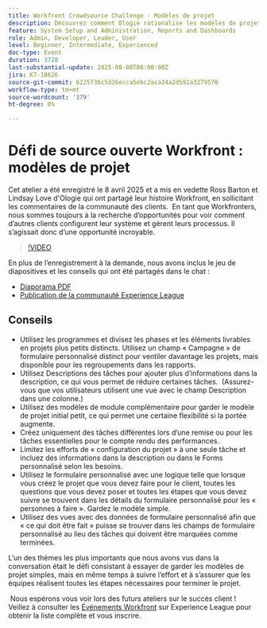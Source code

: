 ```yaml
---
title: Workfront Crowdsource Challenge - Modèles de projet
description: Découvrez comment Ologie rationalise les modèles de projet Adobe Workfront avec des conseils pratiques pour simplifier la configuration, améliorer les rapports et maintenir la flexibilité des processus.
feature: System Setup and Administration, Reports and Dashboards
role: Admin, Developer, Leader, User
level: Beginner, Intermediate, Experienced
doc-type: Event
duration: 3728
last-substantial-update: 2025-08-08T00:00:00Z
jira: KT-18626
source-git-commit: 6225f36c5d26ecca5ebc2aca24a2d592a3279570
workflow-type: tm+mt
source-wordcount: '379'
ht-degree: 0%

---
```



# Défi de source ouverte Workfront : modèles de projet

Cet atelier a été enregistré le 8 avril 2025 et a mis en vedette Ross Barton et Lindsay Love d&#39;Ologie qui ont partagé leur histoire Workfront, en sollicitant les commentaires de la communauté des clients.  En tant que Workfronters, nous sommes toujours à la recherche d’opportunités pour voir comment d’autres clients configurent leur système et gèrent leurs processus. Il s’agissait donc d’une opportunité incroyable.

>[!VIDEO](https://video.tv.adobe.com/v/3469962/?learn=on&enablevpops)

En plus de l’enregistrement à la demande, nous avons inclus le jeu de diapositives et les conseils qui ont été partagés dans le chat :  

* [Diaporama PDF](https://workfront-experience.s3.us-west-2.amazonaws.com/Training/Guides/Customer+Success+at+Scale/040825+-+Crowdsource+Challenge+with+Project+Templates.pdf)
* [Publication de la communauté Experience League](https://experienceleaguecommunities.adobe.com/t5/workfront-discussions/event-follow-up-workfront-crowdsource-challenge-project/td-p/747512)

## Conseils

* Utilisez les programmes et divisez les phases et les éléments livrables en projets plus petits distincts. Utilisez un champ « Campagne » de formulaire personnalisé distinct pour ventiler davantage les projets, mais disponible pour les regroupements dans les rapports. 
* Utilisez Descriptions des tâches pour ajouter plus d’informations dans la description, ce qui vous permet de réduire certaines tâches.  (Assurez-vous que vos utilisateurs utilisent une vue avec le champ Description dans une colonne.) 
* Utilisez des modèles de module complémentaire pour garder le modèle de projet initial petit, ce qui permet une certaine flexibilité si la portée augmente. 
* Créez uniquement des tâches différentes lors d’une remise ou pour les tâches essentielles pour le compte rendu des performances. 
* Limitez les efforts de « configuration du projet » à une seule tâche et incluez des informations dans la description ou dans le Forms personnalisé selon les besoins. 
* Utilisez le formulaire personnalisé avec une logique telle que lorsque vous créez le projet que vous devez faire pour le client, toutes les questions que vous devez poser et toutes les étapes que vous devez suivre se trouvent dans les détails du formulaire personnalisé pour les « personnes à faire ». Gardez le modèle simple. 
* Utilisez des vues avec des données de formulaire personnalisé afin que « ce qui doit être fait » puisse se trouver dans les champs de formulaire personnalisé au lieu des tâches qui doivent être marquées comme terminées. 

L’un des thèmes les plus importants que nous avons vus dans la conversation était le défi consistant à essayer de garder les modèles de projet simples, mais en même temps à suivre l’effort et à s’assurer que les équipes réalisent toutes les étapes nécessaires pour terminer le projet. 

 Nous espérons vous voir lors des futurs ateliers sur le succès client !  Veillez à consulter les [Événements Workfront](https://experienceleague.adobe.com/events/?filters=Workfront) sur Experience League pour obtenir la liste complète et vous inscrire.
